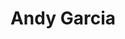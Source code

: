 ---
title: "Andy Garcia"
collection: people
category: under
image: "/images/bio-photo.jpg"
role: "Lab Member"
department: "College of Engineering, Mechnical Engineering Department, ERAU"
degree: "B.S. - Mechnical Engineering"
---